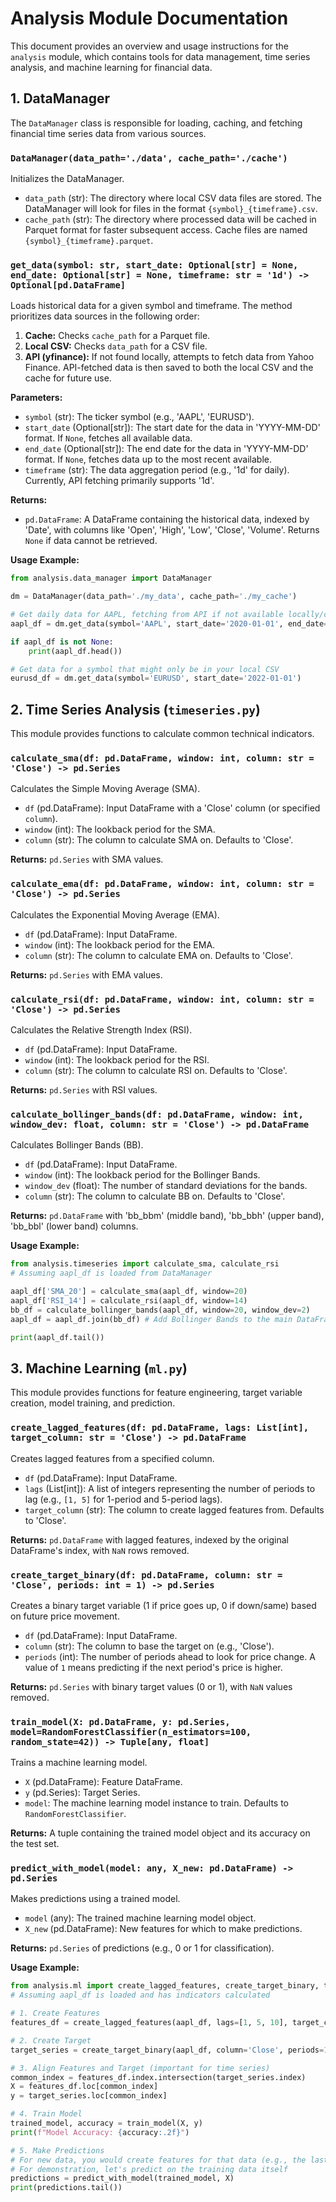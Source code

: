 # Analysis Module Documentation

This document provides an overview and usage instructions for the `analysis` module, which contains tools for data management, time series analysis, and machine learning for financial data.

## 1. DataManager

The `DataManager` class is responsible for loading, caching, and fetching financial time series data from various sources.

### `DataManager(data_path='./data', cache_path='./cache')`

Initializes the DataManager.

-   `data_path` (str): The directory where local CSV data files are stored. The DataManager will look for files in the format `{symbol}_{timeframe}.csv`.
-   `cache_path` (str): The directory where processed data will be cached in Parquet format for faster subsequent access. Cache files are named `{symbol}_{timeframe}.parquet`.

### `get_data(symbol: str, start_date: Optional[str] = None, end_date: Optional[str] = None, timeframe: str = '1d') -> Optional[pd.DataFrame]`

Loads historical data for a given symbol and timeframe. The method prioritizes data sources in the following order:

1.  **Cache:** Checks `cache_path` for a Parquet file.
2.  **Local CSV:** Checks `data_path` for a CSV file.
3.  **API (yfinance):** If not found locally, attempts to fetch data from Yahoo Finance. API-fetched data is then saved to both the local CSV and the cache for future use.

**Parameters:**

-   `symbol` (str): The ticker symbol (e.g., 'AAPL', 'EURUSD').
-   `start_date` (Optional[str]): The start date for the data in 'YYYY-MM-DD' format. If `None`, fetches all available data.
-   `end_date` (Optional[str]): The end date for the data in 'YYYY-MM-DD' format. If `None`, fetches data up to the most recent available.
-   `timeframe` (str): The data aggregation period (e.g., '1d' for daily). Currently, API fetching primarily supports '1d'.

**Returns:**

-   `pd.DataFrame`: A DataFrame containing the historical data, indexed by 'Date', with columns like 'Open', 'High', 'Low', 'Close', 'Volume'. Returns `None` if data cannot be retrieved.

**Usage Example:**

```python
from analysis.data_manager import DataManager

dm = DataManager(data_path='./my_data', cache_path='./my_cache')

# Get daily data for AAPL, fetching from API if not available locally/cached
aapl_df = dm.get_data(symbol='AAPL', start_date='2020-01-01', end_date='2023-12-31', timeframe='1d')

if aapl_df is not None:
    print(aapl_df.head())

# Get data for a symbol that might only be in your local CSV
eurusd_df = dm.get_data(symbol='EURUSD', start_date='2022-01-01')
```

## 2. Time Series Analysis (`timeseries.py`)

This module provides functions to calculate common technical indicators.

### `calculate_sma(df: pd.DataFrame, window: int, column: str = 'Close') -> pd.Series`

Calculates the Simple Moving Average (SMA).

-   `df` (pd.DataFrame): Input DataFrame with a 'Close' column (or specified `column`).
-   `window` (int): The lookback period for the SMA.
-   `column` (str): The column to calculate SMA on. Defaults to 'Close'.

**Returns:** `pd.Series` with SMA values.

### `calculate_ema(df: pd.DataFrame, window: int, column: str = 'Close') -> pd.Series`

Calculates the Exponential Moving Average (EMA).

-   `df` (pd.DataFrame): Input DataFrame.
-   `window` (int): The lookback period for the EMA.
-   `column` (str): The column to calculate EMA on. Defaults to 'Close'.

**Returns:** `pd.Series` with EMA values.

### `calculate_rsi(df: pd.DataFrame, window: int, column: str = 'Close') -> pd.Series`

Calculates the Relative Strength Index (RSI).

-   `df` (pd.DataFrame): Input DataFrame.
-   `window` (int): The lookback period for the RSI.
-   `column` (str): The column to calculate RSI on. Defaults to 'Close'.

**Returns:** `pd.Series` with RSI values.

### `calculate_bollinger_bands(df: pd.DataFrame, window: int, window_dev: float, column: str = 'Close') -> pd.DataFrame`

Calculates Bollinger Bands (BB).

-   `df` (pd.DataFrame): Input DataFrame.
-   `window` (int): The lookback period for the Bollinger Bands.
-   `window_dev` (float): The number of standard deviations for the bands.
-   `column` (str): The column to calculate BB on. Defaults to 'Close'.

**Returns:** `pd.DataFrame` with 'bb_bbm' (middle band), 'bb_bbh' (upper band), 'bb_bbl' (lower band) columns.

**Usage Example:**

```python
from analysis.timeseries import calculate_sma, calculate_rsi
# Assuming aapl_df is loaded from DataManager

aapl_df['SMA_20'] = calculate_sma(aapl_df, window=20)
aapl_df['RSI_14'] = calculate_rsi(aapl_df, window=14)
bb_df = calculate_bollinger_bands(aapl_df, window=20, window_dev=2)
aapl_df = aapl_df.join(bb_df) # Add Bollinger Bands to the main DataFrame

print(aapl_df.tail())
```

## 3. Machine Learning (`ml.py`)

This module provides functions for feature engineering, target variable creation, model training, and prediction.

### `create_lagged_features(df: pd.DataFrame, lags: List[int], target_column: str = 'Close') -> pd.DataFrame`

Creates lagged features from a specified column.

-   `df` (pd.DataFrame): Input DataFrame.
-   `lags` (List[int]): A list of integers representing the number of periods to lag (e.g., `[1, 5]` for 1-period and 5-period lags).
-   `target_column` (str): The column to create lagged features from. Defaults to 'Close'.

**Returns:** `pd.DataFrame` with lagged features, indexed by the original DataFrame's index, with `NaN` rows removed.

### `create_target_binary(df: pd.DataFrame, column: str = 'Close', periods: int = 1) -> pd.Series`

Creates a binary target variable (1 if price goes up, 0 if down/same) based on future price movement.

-   `df` (pd.DataFrame): Input DataFrame.
-   `column` (str): The column to base the target on (e.g., 'Close').
-   `periods` (int): The number of periods ahead to look for price change. A value of `1` means predicting if the next period's price is higher.

**Returns:** `pd.Series` with binary target values (0 or 1), with `NaN` values removed.

### `train_model(X: pd.DataFrame, y: pd.Series, model=RandomForestClassifier(n_estimators=100, random_state=42)) -> Tuple[any, float]`

Trains a machine learning model.

-   `X` (pd.DataFrame): Feature DataFrame.
-   `y` (pd.Series): Target Series.
-   `model`: The machine learning model instance to train. Defaults to `RandomForestClassifier`.

**Returns:** A tuple containing the trained model object and its accuracy on the test set.

### `predict_with_model(model: any, X_new: pd.DataFrame) -> pd.Series`

Makes predictions using a trained model.

-   `model` (any): The trained machine learning model object.
-   `X_new` (pd.DataFrame): New features for which to make predictions.

**Returns:** `pd.Series` of predictions (e.g., 0 or 1 for classification).

**Usage Example:**

```python
from analysis.ml import create_lagged_features, create_target_binary, train_model, predict_with_model
# Assuming aapl_df is loaded and has indicators calculated

# 1. Create Features
features_df = create_lagged_features(aapl_df, lags=[1, 5, 10], target_column='Close')

# 2. Create Target
target_series = create_target_binary(aapl_df, column='Close', periods=1)

# 3. Align Features and Target (important for time series)
common_index = features_df.index.intersection(target_series.index)
X = features_df.loc[common_index]
y = target_series.loc[common_index]

# 4. Train Model
trained_model, accuracy = train_model(X, y)
print(f"Model Accuracy: {accuracy:.2f}")

# 5. Make Predictions
# For new data, you would create features for that data (e.g., the last few rows of aapl_df)
# For demonstration, let's predict on the training data itself
predictions = predict_with_model(trained_model, X)
print(predictions.tail())
```
